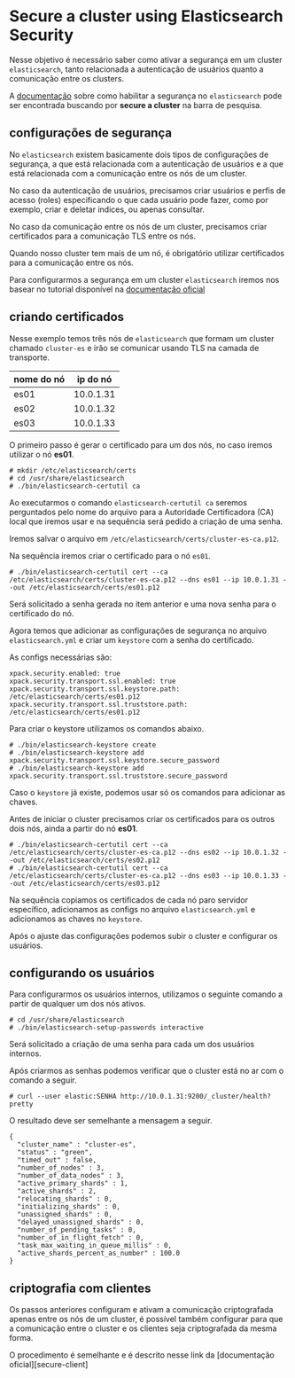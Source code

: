 # Secure a cluster using Elasticsearch Security

Nesse objetivo é necessário saber como ativar a segurança em um cluster `elasticsearch`, tanto relacionada a autenticação de usuários quanto a comunicação entre os clusters.

A [documentação][secure-cluster] sobre como habilitar a segurança no `elasticsearch` pode ser encontrada buscando por **secure a cluster** na barra de pesquisa.

## configurações de segurança

No `elasticsearch` existem basicamente dois tipos de configurações de segurança, a que está relacionada com a autenticação de usuários e a que está relacionada com a comunicação entre os nós de um cluster.

No caso da autenticação de usuários, precisamos criar usuários e perfis de acesso (roles) especificando o que cada usuário pode fazer, como por exemplo, criar e deletar indices, ou apenas consultar.

No caso da comunicação entre os nós de um cluster, precisamos criar certificados para a comunicação TLS entre os nós.

Quando nosso cluster tem mais de um nó, é obrigatório utilizar certificados para a comunicação entre os nós.

Para configurarmos a segurança em um cluster `elasticsearch` iremos nos basear no tutorial disponível na [documentação oficial][tutorial]

## criando certificados

Nesse exemplo temos três nós de `elasticsearch` que formam um cluster chamado `cluster-es` e irão se comunicar usando TLS na camada de transporte.

|nome do nó|ip do nó|
|-----|-----|
|es01|10.0.1.31|
|es02|10.0.1.32|
|es03|10.0.1.33|

O primeiro passo é gerar o certificado para um dos nós, no caso iremos utilizar o nó **es01**.

```
# mkdir /etc/elasticsearch/certs
# cd /usr/share/elasticsearch
# ./bin/elasticsearch-certutil ca
```
Ao executarmos o comando `elasticsearch-certutil ca` seremos perguntados pelo nome do arquivo para a Autoridade Certificadora (CA) local que iremos usar e na sequência será pedido a criação de uma senha.

Iremos salvar o arquivo em `/etc/elasticsearch/certs/cluster-es-ca.p12`.

Na sequência iremos criar o certificado para o nó `es01`.

```
# ./bin/elasticsearch-certutil cert --ca /etc/elasticsearch/certs/cluster-es-ca.p12 --dns es01 --ip 10.0.1.31 --out /etc/elasticsearch/certs/es01.p12
```

Será solicitado a senha gerada no item anterior e uma nova senha para o certificado do nó.

Agora temos que adicionar as configurações de segurança no arquivo `elasticsearch.yml` e criar um `keystore` com a senha do certificado.

As configs necessárias são:

```
xpack.security.enabled: true                                                                          
xpack.security.transport.ssl.enabled: true                                                            
xpack.security.transport.ssl.keystore.path: /etc/elasticsearch/certs/es01.p12                         
xpack.security.transport.ssl.truststore.path: /etc/elasticsearch/certs/es01.p12
```

Para criar o keystore utilizamos os comandos abaixo.

```
# ./bin/elasticsearch-keystore create 
# ./bin/elasticsearch-keystore add xpack.security.transport.ssl.keystore.secure_password
# ./bin/elasticsearch-keystore add xpack.security.transport.ssl.truststore.secure_password
```
Caso o `keystore` já existe, podemos usar só os comandos para adicionar as chaves.

Antes de iniciar o cluster precisamos criar os certificados para os outros dois nós, ainda a partir do nó **es01**.

```
# ./bin/elasticsearch-certutil cert --ca /etc/elasticsearch/certs/cluster-es-ca.p12 --dns es02 --ip 10.0.1.32 --out /etc/elasticsearch/certs/es02.p12
# ./bin/elasticsearch-certutil cert --ca /etc/elasticsearch/certs/cluster-es-ca.p12 --dns es03 --ip 10.0.1.33 --out /etc/elasticsearch/certs/es03.p12
```

Na sequência copiamos os certificados de cada nó paro servidor específico, adicionamos as configs no arquivo `elasticsearch.yml` e adicionamos as chaves no `keystore`.

Após o ajuste das configurações podemos subir o cluster e configurar os usuários.

## configurando os usuários

Para configurarmos os usuários internos, utilizamos o seguinte comando a partir de qualquer um dos nós ativos.

```
# cd /usr/share/elasticsearch
# ./bin/elasticsearch-setup-passwords interactive
```

Será solicitado a criação de uma senha para cada um dos usuários internos.

Após criarmos as senhas podemos verificar que o cluster está no ar com o comando a seguir.

```
# curl --user elastic:SENHA http://10.0.1.31:9200/_cluster/health?pretty
```

O resultado deve ser semelhante a mensagem a seguir.

```
{
  "cluster_name" : "cluster-es",
  "status" : "green",
  "timed_out" : false,
  "number_of_nodes" : 3,
  "number_of_data_nodes" : 3,
  "active_primary_shards" : 1,
  "active_shards" : 2,
  "relocating_shards" : 0,
  "initializing_shards" : 0,
  "unassigned_shards" : 0,
  "delayed_unassigned_shards" : 0,
  "number_of_pending_tasks" : 0,
  "number_of_in_flight_fetch" : 0,
  "task_max_waiting_in_queue_millis" : 0,
  "active_shards_percent_as_number" : 100.0
}
```

## criptografia com clientes

Os passos anteriores configuram e ativam a comunicação criptografada apenas entre os nós de um cluster, é possível também configurar para que a comunicação entre o cluster e os clientes seja criptografada da mesma forma.

O procedimento é semelhante e é descrito nesse link da [documentação oficial][secure-client]


[secure-cluster]: https://www.elastic.co/guide/en/elasticsearch/reference/7.2/secure-cluster.html
[tutorial]: https://www.elastic.co/guide/en/elasticsearch/reference/7.2/encrypting-internode-communications.html
[secure-cliente]: https://www.elastic.co/guide/en/elasticsearch/reference/7.2/configuring-tls.html#tls-http